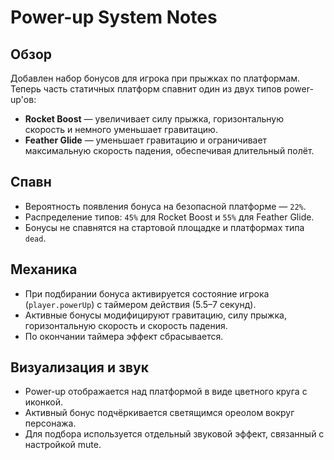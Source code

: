 # Power-up System Notes

## Обзор
Добавлен набор бонусов для игрока при прыжках по платформам. Теперь часть статичных платформ спавнит один из двух типов power-up'ов:

- **Rocket Boost** — увеличивает силу прыжка, горизонтальную скорость и немного уменьшает гравитацию.
- **Feather Glide** — уменьшает гравитацию и ограничивает максимальную скорость падения, обеспечивая длительный полёт.

## Спавн
- Вероятность появления бонуса на безопасной платформе — `22%`.
- Распределение типов: `45%` для Rocket Boost и `55%` для Feather Glide.
- Бонусы не спавнятся на стартовой площадке и платформах типа `dead`.

## Механика
- При подбирании бонуса активируется состояние игрока (`player.powerUp`) с таймером действия (5.5–7 секунд).
- Активные бонусы модифицируют гравитацию, силу прыжка, горизонтальную скорость и скорость падения.
- По окончании таймера эффект сбрасывается.

## Визуализация и звук
- Power-up отображается над платформой в виде цветного круга с иконкой.
- Активный бонус подчёркивается светящимся ореолом вокруг персонажа.
- Для подбора используется отдельный звуковой эффект, связанный с настройкой mute.
